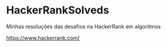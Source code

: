 # HackerRankSolveds
Minhas resoluções das desafios na HackerRank em algoritmos

https://www.hackerrank.com/
